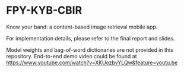 # FPY-KYB-CBIR
Know your band: a content-based image retrieval mobile app.

For implementation details, please refer to the final report and slides.

Model weights and bag-of-word dictionaries are not provided in this repository.
End-to-end demo video could be found at https://www.youtube.com/watch?v=XKUozbvYLQw&feature=youtu.be
